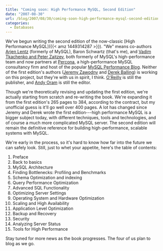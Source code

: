 ```yaml
---
title: "Coming soon: High Performance MySQL, Second Edition"
date: "2007-08-30"
url: /blog/2007/08/30/coming-soon-high-performance-mysql-second-edition/
categories:
  - Databases
---
```

We've begun writing the second edition of the now-classic [High Performance MySQL]({{< amz 1449314287 >}}). "We" means co-authors [Arjen Lentz](http://lentz.com.au/) (formerly of MySQL), Baron Schwartz (that's me), and [Vadim Tkachenko and Peter Zaitzev](http://www.mysqlperformanceblog.com/), both formerly of MySQL's high-performance team and now partners at [Percona](http://www.percona.com/), a high-performance MySQL consultancy firm and host of the popular [MySQL Performance Blog](http://www.mysqlperformanceblog.com/). Neither of the first edition's authors ([Jeremy Zawodny](http://jeremy.zawodny.com/) and [Derek Balling](http://www.oreillynet.com/pub/au/1759)) is working on this project, but they're with us in spirit, I think. [O'Reilly](http://www.oreilly.com/) is still the publisher, and [Andy Oram](http://www.oreillynet.com/pub/au/36) is still the editor.

Though we're theoretically revising and updating the first edition, we're actually starting from scratch and re-writing the book. We're expanding it from the first edition's 265 pages to 384, according to the contract, but my unofficial guess is it'll go well over 400 pages. A lot has changed since Jeremy and Derek wrote the first edition---high performance MySQL is a bigger subject today, with different techniques, tools and technologies, and of course a much more complicated MySQL server. The second edition will remain the definitive reference for building high-performance, scalable systems with MySQL.

We're early in the process, so it's hard to know how far into the future we can safely look. Still, just to whet your appetite, here's the table of contents:

1.  Preface
2.  Back to basics
3.  MySQL Architecture
4.  Finding Bottlenecks: Profiling and Benchmarks
5.  Schema Optimization and indexing
6.  Query Performance Optimization
7.  Advanced SQL Functionality
8.  Optimizing Server Settings
9.  Operating System and Hardware Optimization
10. Scaling and High Availability
11. Application Level Optimization
12. Backup and Recovery
13. Security
14. Analyzing Server Status
15. Tools for High Performance

Stay tuned for more news as the book progresses. The four of us plan to blog as we go.



